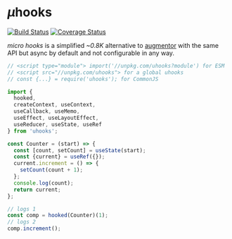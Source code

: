 # <em>µ</em>hooks

[![Build Status](https://travis-ci.com/WebReflection/uhooks.svg?branch=main)](https://travis-ci.com/WebReflection/uhooks) [![Coverage Status](https://coveralls.io/repos/github/WebReflection/uhooks/badge.svg?branch=main)](https://coveralls.io/github/WebReflection/uhooks?branch=main)

_micro hooks_ is a simplified _~0.8K_ alternative to [augmentor](https://github.com/WebReflection/augmentor#readme) with the same API but async by default and not configurable in any way.

```js
// <script type="module"> import('//unpkg.com/uhooks?module') for ESM
// <script src="//unpkg.com/uhooks"> for a global uhooks
// const {...} = require('uhooks'); for CommonJS

import {
  hooked,
  createContext, useContext,
  useCallback, useMemo,
  useEffect, useLayoutEffect,
  useReducer, useState, useRef
} from 'uhooks';

const Counter = (start) => {
  const [count, setCount] = useState(start);
  const {current} = useRef({});
  current.increment = () => {
    setCount(count + 1);
  };
  console.log(count);
  return current;
};

// logs 1
const comp = hooked(Counter)(1);
// logs 2
comp.increment();
```
